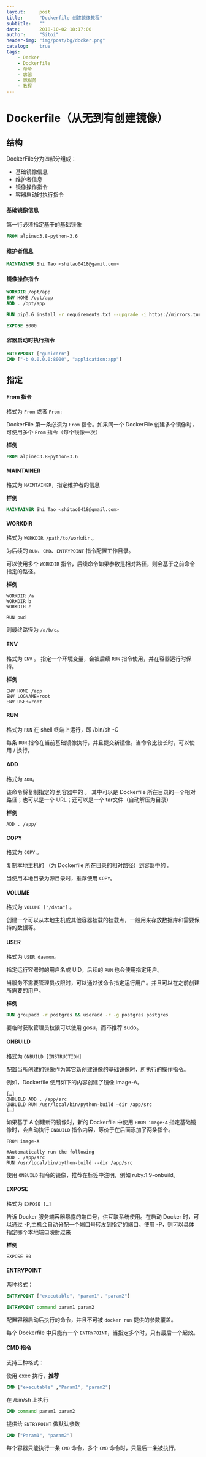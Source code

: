 ```yaml
---
layout:     post
title:      "Dockerfile 创建镜像教程"
subtitle:   ""
date:       2018-10-02 18:17:00
author:     "Sitoi"
header-img: "img/post/bg/docker.png"
catalog:    true
tags:
    - Docker
    - Dockerfile
    - 命令
    - 容器
    - 微服务
    - 教程
---
```



# Dockerfile（从无到有创建镜像）

## 结构

DockerFile分为四部分组成：

- 基础镜像信息
- 维护者信息
- 镜像操作指令
- 容器启动时执行指令

#### 基础镜像信息

第一行必须指定基于的基础镜像

```Dockerfile
FROM alpine:3.8-python-3.6
```

#### 维护者信息

```Dockerfile
MAINTAINER Shi Tao <shitao0418@gamil.com>
```

#### 镜像操作指令

```Dockerfile
WORKDIR /opt/app
ENV HOME /opt/app
ADD . /opt/app

RUN pip3.6 install -r requirements.txt --upgrade -i https://mirrors.tuna.tsinghua.edu.cn/pypi/web/simple

EXPOSE 8000
```


#### 容器启动时执行指令

```Dockerfile
ENTRYPOINT ["gunicorn"]
CMD ["-b 0.0.0.0:8000", "application:app"]
```



## 指定

#### From 指令

格式为 `From` 或者 `From:`

DockerFile 第一条必须为 `From` 指令。如果同一个 DockerFile 创建多个镜像时，可使用多个 `From` 指令（每个镜像一次）

**样例**

```Dockerfile
FROM alpine:3.8-python-3.6
```

#### MAINTAINER

格式为 `MAINTAINER`，指定维护者的信息

**样例**

```Dockerfile
MAINTAINER Shi Tao <shitao0418@gmail.com>
```


#### WORKDIR

格式为 `WORKDIR /path/to/workdir` 。

为后续的 `RUN`、`CMD`、`ENTRYPOINT` 指令配置工作目录。

可以使用多个 `WORKDIR` 指令，后续命令如果参数是相对路径，则会基于之前命令指定的路径。

**样例**

```
WORKDIR /a
WORKDIR b
WORKDIR c
```

`RUN pwd`

则最终路径为 `/a/b/c`。

#### ENV

格式为 `ENV` 。 指定一个环境变量，会被后续 `RUN` 指令使用，并在容器运行时保持。

**样例**

```
ENV HOME /app
ENV LOGNAME=root
ENV USER=root
```

#### RUN

格式为 `RUN` 在 shell 终端上运行，即 /bin/sh -C

每条 `RUN` 指令在当前基础镜像执行，并且提交新镜像。当命令比较长时，可以使用 / 换行。

#### ADD

格式为 `ADD`。

该命令将复制指定的 到容器中的 。 其中可以是 Dockerfile 所在目录的一个相对路径；也可以是一个 URL；还可以是一个 tar文件（自动解压为目录）

**样例**

```
ADD . /app/
```

#### COPY

格式为 `COPY` 。

复制本地主机的 （为 Dockerfile 所在目录的相对路径）到容器中的 。

当使用本地目录为源目录时，推荐使用 `COPY`。

#### VOLUME

格式为 `VOLUME ["/data"]` 。

创建一个可以从本地主机或其他容器挂载的挂载点，一般用来存放数据库和需要保持的数据等。

#### USER

格式为 `USER daemon`。

指定运行容器时的用户名或 UID，后续的 `RUN` 也会使用指定用户。

当服务不需要管理员权限时，可以通过该命令指定运行用户。并且可以在之前创建所需要的用户。

**样例**

```Dockerfile
RUN groupadd -r postgres && useradd -r -g postgres postgres
```

要临时获取管理员权限可以使用 gosu，而不推荐 sudo。

#### ONBUILD

格式为 `ONBUILD [INSTRUCTION]`

配置当所创建的镜像作为其它新创建镜像的基础镜像时，所执行的操作指令。

例如，Dockerfile 使用如下的内容创建了镜像 image-A。

```
[…]
ONBUILD ADD . /app/src
ONBUILD RUN /usr/local/bin/python-build –dir /app/src
[…]
```

如果基于 A 创建新的镜像时，新的 Dockerfile 中使用 `FROM image-A` 指定基础镜像时，会自动执行 `ONBUILD` 指令内容，等价于在后面添加了两条指令。

```
FROM image-A

#Automatically run the following
ADD . /app/src
RUN /usr/local/bin/python-build --dir /app/src
```

使用 `ONBUILD` 指令的镜像，推荐在标签中注明，例如 ruby:1.9-onbuild。

#### EXPOSE

格式为 `EXPOSE […]`

告诉 Docker 服务端容器暴露的端口号，供互联系统使用。在启动 Docker 时，可以通过 -P,主机会自动分配一个端口号转发到指定的端口。使用 -P，则可以具体指定哪个本地端口映射过来

**样例**

`EXPOSE 80`

#### ENTRYPOINT

两种格式：

```Dockerfile
ENTRYPOINT ["executable", "param1", "param2"]
```

```Dockerfile
ENTRYPOINT command param1 param2
```

配置容器启动后执行的命令，并且不可被 `docker run` 提供的参数覆盖。

每个 Dockerfile 中只能有一个 `ENTRYPOINT`，当指定多个时，只有最后一个起效。

#### CMD 指令

支持三种格式：

使用 exec 执行，**推荐**

```dockerfile
CMD ["executable" ,"Param1", "param2"]
```

在 /bin/sh 上执行

```dockerfile
CMD command param1 param2
```

提供给 `ENTRYPOINT` 做默认参数

```dockerfile
CMD ["Param1", "param2"]
```

每个容器只能执行一条 `CMD` 命令，多个 `CMD` 命令时，只最后一条被执行。